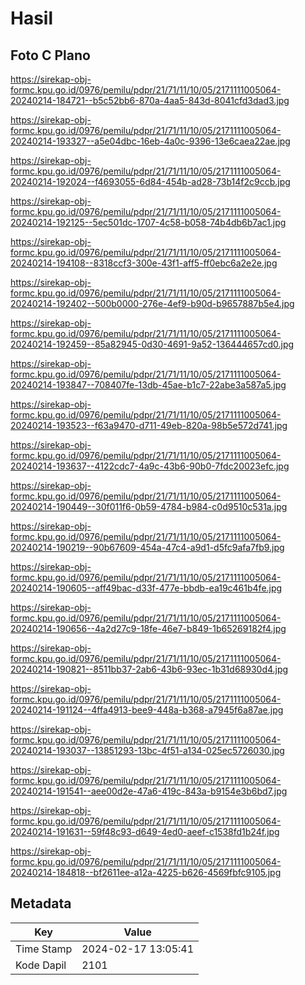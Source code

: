 # Hasil

## Foto C Plano

https://sirekap-obj-formc.kpu.go.id/0976/pemilu/pdpr/21/71/11/10/05/2171111005064-20240214-184721--b5c52bb6-870a-4aa5-843d-8041cfd3dad3.jpg

https://sirekap-obj-formc.kpu.go.id/0976/pemilu/pdpr/21/71/11/10/05/2171111005064-20240214-193327--a5e04dbc-16eb-4a0c-9396-13e6caea22ae.jpg

https://sirekap-obj-formc.kpu.go.id/0976/pemilu/pdpr/21/71/11/10/05/2171111005064-20240214-192024--f4693055-6d84-454b-ad28-73b14f2c9ccb.jpg

https://sirekap-obj-formc.kpu.go.id/0976/pemilu/pdpr/21/71/11/10/05/2171111005064-20240214-192125--5ec501dc-1707-4c58-b058-74b4db6b7ac1.jpg

https://sirekap-obj-formc.kpu.go.id/0976/pemilu/pdpr/21/71/11/10/05/2171111005064-20240214-194108--8318ccf3-300e-43f1-aff5-ff0ebc6a2e2e.jpg

https://sirekap-obj-formc.kpu.go.id/0976/pemilu/pdpr/21/71/11/10/05/2171111005064-20240214-192402--500b0000-276e-4ef9-b90d-b9657887b5e4.jpg

https://sirekap-obj-formc.kpu.go.id/0976/pemilu/pdpr/21/71/11/10/05/2171111005064-20240214-192459--85a82945-0d30-4691-9a52-136444657cd0.jpg

https://sirekap-obj-formc.kpu.go.id/0976/pemilu/pdpr/21/71/11/10/05/2171111005064-20240214-193847--708407fe-13db-45ae-b1c7-22abe3a587a5.jpg

https://sirekap-obj-formc.kpu.go.id/0976/pemilu/pdpr/21/71/11/10/05/2171111005064-20240214-193523--f63a9470-d711-49eb-820a-98b5e572d741.jpg

https://sirekap-obj-formc.kpu.go.id/0976/pemilu/pdpr/21/71/11/10/05/2171111005064-20240214-193637--4122cdc7-4a9c-43b6-90b0-7fdc20023efc.jpg

https://sirekap-obj-formc.kpu.go.id/0976/pemilu/pdpr/21/71/11/10/05/2171111005064-20240214-190449--30f011f6-0b59-4784-b984-c0d9510c531a.jpg

https://sirekap-obj-formc.kpu.go.id/0976/pemilu/pdpr/21/71/11/10/05/2171111005064-20240214-190219--90b67609-454a-47c4-a9d1-d5fc9afa7fb9.jpg

https://sirekap-obj-formc.kpu.go.id/0976/pemilu/pdpr/21/71/11/10/05/2171111005064-20240214-190605--aff49bac-d33f-477e-bbdb-ea19c461b4fe.jpg

https://sirekap-obj-formc.kpu.go.id/0976/pemilu/pdpr/21/71/11/10/05/2171111005064-20240214-190656--4a2d27c9-18fe-46e7-b849-1b65269182f4.jpg

https://sirekap-obj-formc.kpu.go.id/0976/pemilu/pdpr/21/71/11/10/05/2171111005064-20240214-190821--8511bb37-2ab6-43b6-93ec-1b31d68930d4.jpg

https://sirekap-obj-formc.kpu.go.id/0976/pemilu/pdpr/21/71/11/10/05/2171111005064-20240214-191124--4ffa4913-bee9-448a-b368-a7945f6a87ae.jpg

https://sirekap-obj-formc.kpu.go.id/0976/pemilu/pdpr/21/71/11/10/05/2171111005064-20240214-193037--13851293-13bc-4f51-a134-025ec5726030.jpg

https://sirekap-obj-formc.kpu.go.id/0976/pemilu/pdpr/21/71/11/10/05/2171111005064-20240214-191541--aee00d2e-47a6-419c-843a-b9154e3b6bd7.jpg

https://sirekap-obj-formc.kpu.go.id/0976/pemilu/pdpr/21/71/11/10/05/2171111005064-20240214-191631--59f48c93-d649-4ed0-aeef-c1538fd1b24f.jpg

https://sirekap-obj-formc.kpu.go.id/0976/pemilu/pdpr/21/71/11/10/05/2171111005064-20240214-184818--bf2611ee-a12a-4225-b626-4569fbfc9105.jpg


## Metadata

| Key        | Value               |
| ---------- | ------------------- |
| Time Stamp | 2024-02-17 13:05:41 |
| Kode Dapil | 2101                |



